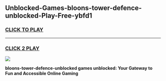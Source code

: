 
## Unblocked-Games-bloons-tower-defence-unblocked-Play-Free-ybfd1
<h3>
<a href="https://premium76.site?title=bloons-tower-defence-unblocked&ref=20M">CLICK TO PLAY</a></h3>
<hr>

<h3>
<a href="https://premium76.site?title=bloons-tower-defence-unblocked&ref=20M">CLICK 2 PLAY</a>
  
</h3>

<a href="https://premium76.site?title=bloons-tower-defence-unblocked&ref=19M"><img src="https://clearcache.store/games.png"></a>


**bloons-tower-defence-unblocked games unblocked: Your Gateway to Fun and Accessible Online Gaming**
